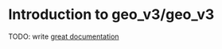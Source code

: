 # Introduction to geo_v3/geo_v3

TODO: write [great documentation](http://jacobian.org/writing/what-to-write/)
